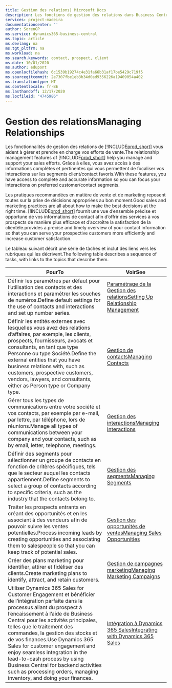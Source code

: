 ```yaml
---
title: Gestion des relations| Microsoft Docs
description: Les fonctions de gestion des relations dans Business Central prennent en charge vos efforts en matière de vente et vous permettent d’accéder à des informations sur les contacts et les prospects afin de pouvoir servir vos clients efficacement.
services: project-madeira
documentationcenter: ''
author: SorenGP
ms.service: dynamics365-business-central
ms.topic: article
ms.devlang: na
ms.tgt_pltfrm: na
ms.workload: na
ms.search.keywords: contact, prospect, client
ms.date: 10/01/2020
ms.author: edupont
ms.openlocfilehash: 6c1539b19274c4e31fa66b31af17be5429c719f5
ms.sourcegitcommit: 2e7307fbe1eb3b34d0ad9356226a19409054a402
ms.translationtype: HT
ms.contentlocale: fr-BE
ms.lasthandoff: 12/17/2020
ms.locfileid: "4745986"
---
```

# <a name="managing-relationships"></a><span data-ttu-id="de762-103">Gestion des relations</span><span class="sxs-lookup"><span data-stu-id="de762-103">Managing Relationships</span></span>
<span data-ttu-id="de762-104">Les fonctionnalités de gestion des relations de [!INCLUDE[prod_short](includes/prod_short.md)] vous aident à gérer et prendre en charge vos efforts de vente.</span><span class="sxs-lookup"><span data-stu-id="de762-104">The relationship management features of [!INCLUDE[prod_short](includes/prod_short.md)] help you manage and support your sales efforts.</span></span> <span data-ttu-id="de762-105">Grâce à elles, vous avez accès à des informations complètes et pertinentes qui vous permettent de focaliser vos interactions sur les segments client/contact favoris.</span><span class="sxs-lookup"><span data-stu-id="de762-105">With these features, you have access to complete and accurate information so you can focus your interactions on preferred customer/contact segments.</span></span>

<span data-ttu-id="de762-106">Les pratiques recommandées en matière de vente et de marketing reposent toutes sur la prise de décisions appropriées au bon moment.</span><span class="sxs-lookup"><span data-stu-id="de762-106">Good sales and marketing practices are all about how to make the best decisions at the right time.</span></span> [!INCLUDE[prod_short](includes/prod_short.md)] <span data-ttu-id="de762-107">fournit une vue d’ensemble précise et opportune de vos informations de contact afin d’offrir des services à vos prospects de manière plus efficace et d’accroître la satisfaction de la clientèle.</span><span class="sxs-lookup"><span data-stu-id="de762-107">provides a precise and timely overview of your contact information so that you can serve your prospective customers more efficiently and increase customer satisfaction.</span></span>

<span data-ttu-id="de762-108">Le tableau suivant décrit une série de tâches et inclut des liens vers les rubriques qui les décrivent.</span><span class="sxs-lookup"><span data-stu-id="de762-108">The following table describes a sequence of tasks, with links to the topics that describe them.</span></span>  

| <span data-ttu-id="de762-109">Pour</span><span class="sxs-lookup"><span data-stu-id="de762-109">To</span></span> | <span data-ttu-id="de762-110">Voir</span><span class="sxs-lookup"><span data-stu-id="de762-110">See</span></span> |
| --- | --- |
|<span data-ttu-id="de762-111">Définir les paramètres par défaut pour l’utilisation des contacts et des interactions et paramétrer les souches de numéros.</span><span class="sxs-lookup"><span data-stu-id="de762-111">Define default settings for the use of contacts and interactions and set up number series.</span></span>|[<span data-ttu-id="de762-112">Paramétrage de la Gestion des relations</span><span class="sxs-lookup"><span data-stu-id="de762-112">Setting Up Relationship Management</span></span>](marketing-setup-marketing.md)|
|<span data-ttu-id="de762-113">Définir les entités externes avec lesquelles vous avez des relations d’affaires, par exemple, les clients, prospects, fournisseurs, avocats et consultants, en tant que type Personne ou type Société.</span><span class="sxs-lookup"><span data-stu-id="de762-113">Define the external entities that you have business relations with, such as customers, prospective customers, vendors, lawyers, and consultants, either as Person type or Company type.</span></span>|[<span data-ttu-id="de762-114">Gestion de contacts</span><span class="sxs-lookup"><span data-stu-id="de762-114">Managing Contacts</span></span>](marketing-contacts.md)|
|<span data-ttu-id="de762-115">Gérer tous les types de communications entre votre société et vos contacts, par exemple par e-mail, par lettre, par téléphone, lors de réunions.</span><span class="sxs-lookup"><span data-stu-id="de762-115">Manage all types of communications between your company and your contacts, such as by email, letter, telephone, meetings.</span></span>|[<span data-ttu-id="de762-116">Gestion des interactions</span><span class="sxs-lookup"><span data-stu-id="de762-116">Managing Interactions</span></span>](marketing-interactions.md)|
|<span data-ttu-id="de762-117">Définir des segments pour sélectionner un groupe de contacts en fonction de critères spécifiques, tels que le secteur auquel les contacts appartiennent.</span><span class="sxs-lookup"><span data-stu-id="de762-117">Define segments to select a group of contacts according to specific criteria, such as the industry that the contacts belong to.</span></span>|[<span data-ttu-id="de762-118">Gestion des segments</span><span class="sxs-lookup"><span data-stu-id="de762-118">Managing Segments</span></span>](marketing-segments.md)|
|<span data-ttu-id="de762-119">Traiter les prospects entrants en créant des opportunités et en les associant à des vendeurs afin de pouvoir suivre les ventes potentielles.</span><span class="sxs-lookup"><span data-stu-id="de762-119">Process incoming leads by creating opportunities and associating them to salespeople so that you can keep track of potential sales.</span></span>|[<span data-ttu-id="de762-120">Gestion des opportunités de ventes</span><span class="sxs-lookup"><span data-stu-id="de762-120">Managing Sales Opportunities</span></span>](marketing-manage-sales-opportunities.md)|
|<span data-ttu-id="de762-121">Créer des plans marketing pour identifier, attirer et fidéliser des clients.</span><span class="sxs-lookup"><span data-stu-id="de762-121">Create marketing plans to identify, attract, and retain customers.</span></span>|[<span data-ttu-id="de762-122">Gestion de campagnes marketing</span><span class="sxs-lookup"><span data-stu-id="de762-122">Managing Marketing Campaigns</span></span>](marketing-campaigns.md)|
|<span data-ttu-id="de762-123">Utiliser Dynamics 365 Sales for Customer Engagement et bénéficier de l’intégration parfaite dans le processus allant du prospect à l’encaissement à l’aide de Business Central pour les activités principales, telles que le traitement des commandes, la gestion des stocks et de vos finances.</span><span class="sxs-lookup"><span data-stu-id="de762-123">Use Dynamics 365 Sales for customer engagement and enjoy seamless integration in the lead-to-cash process by using Business Central for backend activities such as processing orders, managing inventory, and doing your finances.</span></span>|[<span data-ttu-id="de762-124">Intégration à Dynamics 365 Sales</span><span class="sxs-lookup"><span data-stu-id="de762-124">Integrating with Dynamics 365 Sales</span></span>](marketing-integrate-dynamicscrm.md)|
